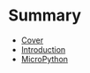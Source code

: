 # Summary

* [Cover](README.md)
* [Introduction](documentaiton/Introduction.md)
* [MicroPython](documentation/Micropython.md)

